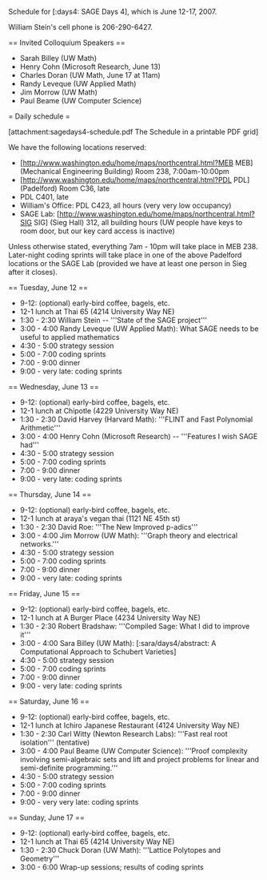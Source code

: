 Schedule for [:days4: SAGE Days 4], which is June 12-17, 2007.

William Stein's cell phone is 206-290-6427.

== Invited Colloquium Speakers ==
 * Sarah Billey (UW Math)
 * Henry Cohn (Microsoft Research, June 13)
 * Charles Doran (UW Math, June 17 at 11am) 
 * Randy Leveque (UW Applied Math)
 * Jim Morrow (UW Math)
 * Paul Beame (UW Computer Science)

= Daily schedule =

[attachment:sagedays4-schedule.pdf The Schedule in a printable PDF grid]

We have the following locations reserved:
 * [http://www.washington.edu/home/maps/northcentral.html?MEB MEB] (Mechanical Engineering Building) Room 238, 7:00am-10:00pm
 * [http://www.washington.edu/home/maps/northcentral.html?PDL PDL] (Padelford) Room C36, late
 * PDL C401, late
 * William's Office: PDL C423, all hours  (very very low occupancy)
 * SAGE Lab: [http://www.washington.edu/home/maps/northcentral.html?SIG SIG] (Sieg Hall) 312, all building hours (UW people have keys to room door, but our key card access is inactive)

Unless otherwise stated, everything 7am - 10pm will take place in MEB 238.  Later-night coding sprints will take place in one of the above Padelford locations or the SAGE Lab (provided we have at least one person in Sieg after it closes). 

== Tuesday, June 12 ==

 * 9-12: (optional) early-bird coffee, bagels, etc.
 * 12-1 lunch at Thai 65 (4214 University Way NE)
 * 1:30 - 2:30 William Stein -- '''State of the SAGE project'''
 * 3:00 - 4:00 Randy Leveque (UW Applied Math): What SAGE needs to be useful to applied mathematics
 * 4:30 - 5:00 strategy session
 * 5:00 - 7:00 coding sprints
 * 7:00 - 9:00 dinner
 * 9:00 - very late:  coding sprints

== Wednesday, June 13 ==

 * 9-12: (optional) early-bird coffee, bagels, etc.
 * 12-1 lunch at Chipotle (4229 University Way NE)
 * 1:30 - 2:30 David Harvey (Harvard Math): '''FLINT and Fast Polynomial Arithmetic'''
 * 3:00 - 4:00 Henry Cohn (Microsoft Research) -- '''Features I wish SAGE had'''
 * 4:30 - 5:00 strategy session
 * 5:00 - 7:00 coding sprints
 * 7:00 - 9:00 dinner
 * 9:00 - very late:  coding sprints

== Thursday, June 14 ==

 * 9-12: (optional) early-bird coffee, bagels, etc.
 * 12-1 lunch at araya's vegan thai (1121 NE 45th st)
 * 1:30 - 2:30 David Roe: '''The New Improved p-adics'''
 * 3:00 - 4:00 Jim Morrow (UW Math): '''Graph theory and electrical networks.'''
 * 4:30 - 5:00 strategy session
 * 5:00 - 7:00 coding sprints
 * 7:00 - 9:00 dinner
 * 9:00 - very late:  coding sprints

== Friday, June 15 ==

 * 9-12: (optional) early-bird coffee, bagels, etc.
 * 12-1 lunch at A Burger Place (4234 University Way NE)
 * 1:30 - 2:30 Robert Bradshaw: '''Compiled Sage: What I did to improve it'''
 * 3:00 - 4:00 Sara Billey (UW Math): [:sara/days4/abstract: A Computational Approach to Schubert Varieties]
 * 4:30 - 5:00 strategy session
 * 5:00 - 7:00 coding sprints
 * 7:00 - 9:00 dinner
 * 9:00 - very late:  coding sprints

== Saturday, June 16 ==

 * 9-12: (optional) early-bird coffee, bagels, etc.
 * 12-1 lunch at Ichiro Japanese Restaurant (4124 University Way NE)
 * 1:30 - 2:30  Carl Witty (Newton Research Labs): '''Fast real root isolation''' (tentative)
 * 3:00 - 4:00  Paul Beame (UW Computer Science): '''Proof complexity involving semi-algebraic sets and lift and project problems for linear and semi-definite programming.'''
 * 4:30 - 5:00 strategy session
 * 5:00 - 7:00 coding sprints
 * 7:00 - 9:00 dinner
 * 9:00 - very very late:  coding sprints

== Sunday, June 17 ==

 * 9-12: (optional) early-bird coffee, bagels, etc.
 * 12-1 lunch at Thai 65 (4214 University Way NE)
 * 1:30 - 2:30 Chuck Doran (UW Math): '''Lattice Polytopes and Geometry'''
 * 3:00 - 6:00 Wrap-up sessions; results of coding sprints
 
